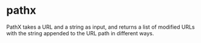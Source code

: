 # pathx
PathX takes a URL and a string as input, and returns a list of modified URLs with the string appended to the URL path in different ways.
